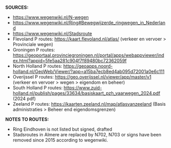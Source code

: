 ﻿**SOURCES:**
- https://www.wegenwiki.nl/N-wegen
- https://www.wegenwiki.nl/Ring#Bewegwijzerde_ringwegen_in_Nederland
- https://www.wegenwiki.nl/Stadsroute
- Flevoland P routes: https://kaart.flevoland.nl/atlas/ (verkeer en vervoer > Provinciale wegen)
- Groningen P routes: https://geoportaal.provinciegroningen.nl/portal/apps/webappviewer/index.html?appid=5fe5aa281c904f7f89480bc72362059f
- North Holland P routes: https://geoapps.noord-holland.nl/GeoWeb/Viewer/?app=a15ba7ecb8ed4ab095d72001a0e6c111
- Overijssel P routes: https://geo.overijssel.nl/viewer/app/master/v1 (verkeer en vervoer > wegen > eigendom en beheer)
- South Holland P routes: https://www.zuid-holland.nl/publish/pages/33634/basiskaart_pzh_vaarwegen_2024.pdf (2024 pdf)
- Zeeland P routes: https://kaarten.zeeland.nl/map/atlasvanzeeland (Basis administraties > Beheer end eigendomsgrenzen)


**NOTES TO ROUTES:**
- Ring Eindhoven is not listed but signed, drafted
- Stadsroutes in Almere are replaced by N702, N703 or signs have been removed since 2015 according to wegenwiki.
